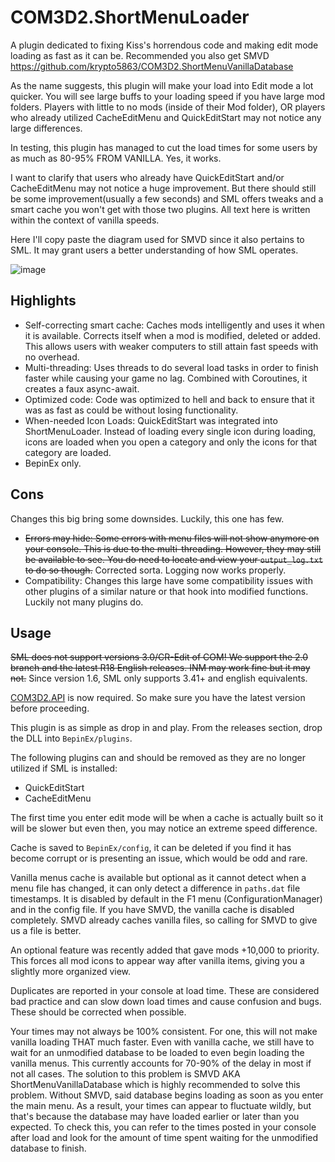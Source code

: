 # COM3D2.ShortMenuLoader
A plugin dedicated to fixing Kiss's horrendous code and making edit mode loading as fast as it can be. Recommended you also get SMVD https://github.com/krypto5863/COM3D2.ShortMenuVanillaDatabase

As the name suggests, this plugin will make your load into Edit mode a lot quicker. You will see large buffs to your loading speed if you have large mod folders. Players with little to no mods (inside of their Mod folder), OR players who already utilized CacheEditMenu and QuickEditStart may not notice any large differences.

In testing, this plugin has managed to cut the load times for some users by as much as 80-95% FROM VANILLA. Yes, it works.

I want to clarify that users who already have QuickEditStart and/or CacheEditMenu may not notice a huge improvement. But there should still be some improvement(usually a few seconds) and SML offers tweaks and a smart cache you won't get with those two plugins. All text here is written within the context of vanilla speeds.

Here I'll copy paste the diagram used for SMVD since it also pertains to SML. It may grant users a better understanding of how SML operates.

![image](https://user-images.githubusercontent.com/29824718/129419550-56d1cf43-3260-485b-a4e2-97a0dedd1a44.png)

## Highlights
- Self-correcting smart cache: Caches mods intelligently and uses it when it is available. Corrects itself when a mod is modified, deleted or added. This allows users with weaker computers to still attain fast speeds with no overhead.
- Multi-threading: Uses threads to do several load tasks in order to finish faster while causing your game no lag. Combined with Coroutines, it creates a faux async-await.
- Optimized code: Code was optimized to hell and back to ensure that it was as fast as could be without losing functionality.
- When-needed Icon Loads: QuickEditStart was integrated into ShortMenuLoader. Instead of loading every single icon during loading, icons are loaded when you open a category and only the icons for that category are loaded.
- BepinEx only.

## Cons
Changes this big bring some downsides. Luckily, this one has few.
- ~~Errors may hide: Some errors with menu files will not show anymore on your console. This is due to the multi-threading. However, they may still be available to see. You do need to locate and view your `output_log.txt` to do so though.~~ Corrected sorta. Logging now works properly.
- Compatibility: Changes this large have some compatibility issues with other plugins of a similar nature or that hook into modified functions. Luckily not many plugins do.

## Usage
~~SML does not support versions 3.0/CR-Edit of COM! We support the 2.0 branch and the latest R18 English releases. INM may work fine but it may not.~~
Since version 1.6, SML only supports 3.41+ and english equivalents.

[COM3D2.API](https://github.com/krypto5863/COM3D2.API) is now required. So make sure you have the latest version before proceeding.

This plugin is as simple as drop in and play. From the releases section, drop the DLL into `BepinEx/plugins`.

The following plugins can and should be removed as they are no longer utilized if SML is installed:
- QuickEditStart
- CacheEditMenu

The first time you enter edit mode will be when a cache is actually built so it will be slower but even then, you may notice an extreme speed difference.

Cache is saved to `BepinEx/config`, it can be deleted if you find it has become corrupt or is presenting an issue, which would be odd and rare.

Vanilla menus cache is available but optional as it cannot detect when a menu file has changed, it can only detect a difference in `paths.dat` file timestamps. It is disabled by default in the F1 menu (ConfigurationManager) and in the config file. If you have SMVD, the vanilla cache is disabled completely. SMVD already caches vanilla files, so calling for SMVD to give us a file is better.

An optional feature was recently added that gave mods +10,000 to priority. This forces all mod icons to appear way after vanilla items, giving you a slightly more organized view.

Duplicates are reported in your console at load time. These are considered bad practice and can slow down load times and cause confusion and bugs. These should be corrected when possible.

Your times may not always be 100% consistent. For one, this will not make vanilla loading THAT much faster. Even with vanilla cache, we still have to wait for an unmodified database to be loaded to even begin loading the vanilla menus. This currently accounts for 70-90% of the delay in most if not all cases. The solution to this problem is SMVD AKA ShortMenuVanillaDatabase which is highly recommended to solve this problem. Without SMVD, said database begins loading as soon as you enter the main menu. As a result, your times can appear to fluctuate wildly, but that's because the database may have loaded earlier or later than you expected. To check this, you can refer to the times posted in your console after load and look for the amount of time spent waiting for the unmodified database to finish.
